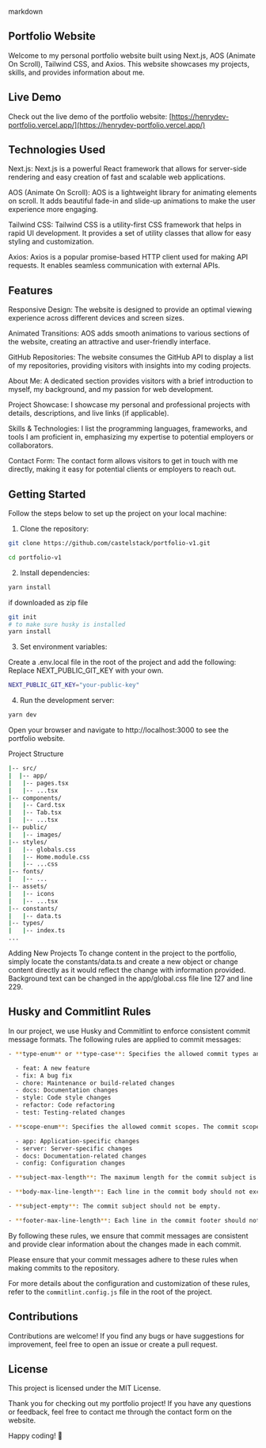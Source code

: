 <!-- @format -->

markdown

## Portfolio Website
Welcome to my personal portfolio website built using Next.js, AOS (Animate On Scroll), Tailwind CSS, and Axios. This website showcases my projects, skills, and provides information about me.

## Live Demo

Check out the live demo of the portfolio website: [https://henrydev-portfolio.vercel.app/](https://henrydev-portfolio.vercel.app/)


## Technologies Used
Next.js: Next.js is a powerful React framework that allows for server-side rendering and easy creation of fast and scalable web applications.

AOS (Animate On Scroll): AOS is a lightweight library for animating elements on scroll. It adds beautiful fade-in and slide-up animations to make the user experience more engaging.

Tailwind CSS: Tailwind CSS is a utility-first CSS framework that helps in rapid UI development. It provides a set of utility classes that allow for easy styling and customization.

Axios: Axios is a popular promise-based HTTP client used for making API requests. It enables seamless communication with external APIs.

## Features
Responsive Design: The website is designed to provide an optimal viewing experience across different devices and screen sizes.

Animated Transitions: AOS adds smooth animations to various sections of the website, creating an attractive and user-friendly interface.

GitHub Repositories: The website consumes the GitHub API to display a list of my repositories, providing visitors with insights into my coding projects.

About Me: A dedicated section provides visitors with a brief introduction to myself, my background, and my passion for web development.

Project Showcase: I showcase my personal and professional projects with details, descriptions, and live links (if applicable).

Skills & Technologies: I list the programming languages, frameworks, and tools I am proficient in, emphasizing my expertise to potential employers or collaborators.

Contact Form: The contact form allows visitors to get in touch with me directly, making it easy for potential clients or employers to reach out.

## Getting Started

Follow the steps below to set up the project on your local machine:

1. Clone the repository:

```bash
git clone https://github.com/castelstack/portfolio-v1.git

cd portfolio-v1
```

2. Install dependencies:

```bash
yarn install
```

if downloaded as zip file

```bash
git init
# to make sure husky is installed
yarn install
```

3. Set environment variables:

Create a .env.local file in the root of the project and add the following:
Replace NEXT_PUBLIC_GIT_KEY with your own.

```bash
NEXT_PUBLIC_GIT_KEY="your-public-key"
```

4. Run the development server:

```bash
yarn dev
```

Open your browser and navigate to http://localhost:3000 to see the portfolio website.

Project Structure

```bash
|-- src/
|  |-- app/
|   |-- pages.tsx
|   |-- ...tsx
|-- components/
|   |-- Card.tsx
|   |-- Tab.tsx
|   |-- ...tsx
|-- public/
|   |-- images/
|-- styles/
|   |-- globals.css
|   |-- Home.module.css
|   |-- ...css
|-- fonts/
|   |-- ...
|-- assets/
|   |-- icons
|   |-- ...tsx
|-- constants/
|   |-- data.ts
|-- types/
|   |-- index.ts
...
```

Adding New Projects
To change content in the project to the portfolio, simply locate the constants/data.ts and create a new object or change content directly as it would reflect the change with information provided. Background text can be changed in the app/global.css file line 127 and line 229.

## Husky and Commitlint Rules

In our project, we use Husky and Commitlint to enforce consistent commit message formats. The following rules are applied to commit messages:

```bash
- **type-enum** or **type-case**: Specifies the allowed commit types and their case. The commit types should be one of the following:

  - feat: A new feature
  - fix: A bug fix
  - chore: Maintenance or build-related changes
  - docs: Documentation changes
  - style: Code style changes
  - refactor: Code refactoring
  - test: Testing-related changes

- **scope-enum**: Specifies the allowed commit scopes. The commit scopes should be one of the following:

  - app: Application-specific changes
  - server: Server-specific changes
  - docs: Documentation-related changes
  - config: Configuration changes

- **subject-max-length**: The maximum length for the commit subject is 50 characters.

- **body-max-line-length**: Each line in the commit body should not exceed 72 characters.

- **subject-empty**: The commit subject should not be empty.

- **footer-max-line-length**: Each line in the commit footer should not exceed 72 characters.
```

By following these rules, we ensure that commit messages are consistent and provide clear information about the changes made in each commit.

Please ensure that your commit messages adhere to these rules when making commits to the repository.

For more details about the configuration and customization of these rules, refer to the `commitlint.config.js` file in the root of the project.

## Contributions

Contributions are welcome! If you find any bugs or have suggestions for improvement, feel free to open an issue or create a pull request.

## License

This project is licensed under the MIT License.

Thank you for checking out my portfolio project! If you have any questions or feedback, feel free to contact me through the contact form on the website.

Happy coding! 🚀
